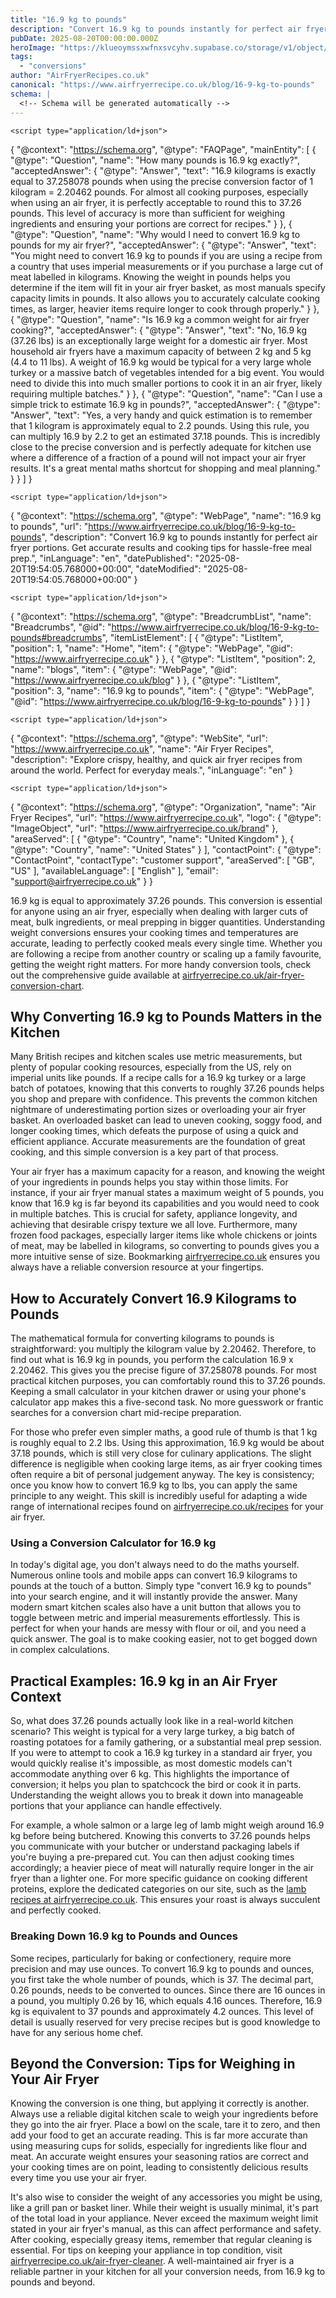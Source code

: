 ```yaml
---
title: "16.9 kg to pounds"
description: "Convert 16.9 kg to pounds instantly for perfect air fryer portions. Get accurate results and cooking tips for hassle-free meal prep."
pubDate: 2025-08-20T00:00:00.000Z
heroImage: "https://klueoymssxwfnxsvcyhv.supabase.co/storage/v1/object/public/Shmucket/16-9-kg-to-pounds.webp"
tags:
  - "conversions"
author: "AirFryerRecipes.co.uk"
canonical: "https://www.airfryerrecipe.co.uk/blog/16-9-kg-to-pounds"
schema: |
  <!-- Schema will be generated automatically -->
---
```

<script type="application/ld+json">
{
    "@context": "https://schema.org",
    "@type": "BlogPosting",
    "url": "https://www.airfryerrecipe.co.uk/blog/16-9-kg-to-pounds",
    "mainEntityOfPage": {
        "@type": "WebPage",
        "@id": "https://www.airfryerrecipe.co.uk/blog/16-9-kg-to-pounds"
    },
    "headline": "Quick 16.9 kg to Pounds Conversion for Your Air Fryer",
    "description": "Convert 16.9 kg to pounds instantly for perfect air fryer portions. Get accurate results and cooking tips for hassle-free meal prep.",
    "author": {
        "@type": "Person",
        "name": "AirFryerRecipes.co.uk",
        "url": "https://www.airfryerrecipe.co.uk/about",
        "image": {
            "@type": "ImageObject",
            "url": "https://klueoymssxwfnxsvcyhv.supabase.co/storage/v1/object/public/Shmucket/Me.jpg"
        }
    },
    "publisher": {
        "@type": "Organization",
        "name": "Air Fryer Recipe",
        "logo": {
            "@type": "ImageObject",
            "url": "https://cdn.prod.website-files.com/68224a465dfe9a7ab4f57570/6844191451a8b2f1e37e63cc_Untitled%20design%20-%202025-06-05T205644.948%20(1).png"
        }
    },
    "datePublished": "2025-08-20T19:54:05.768Z",
    "dateModified": "2025-08-20T19:54:05.768Z",
    "image": {
        "@type": "ImageObject",
        "url": "https://klueoymssxwfnxsvcyhv.supabase.co/storage/v1/object/public/Shmucket/16-9-kg-to-pounds.webp"
    },
    "about": {
        "@type": "Thing",
        "name": "Conversions"
    },
    "articleSection": "Conversions",
    "inLanguage": "en-GB"
}
</script>

    <script type="application/ld+json">
{
    "@context": "https://schema.org",
    "@type": "FAQPage",
    "mainEntity": [
        {
            "@type": "Question",
            "name": "How many pounds is 16.9 kg exactly?",
            "acceptedAnswer": {
                "@type": "Answer",
                "text": "16.9 kilograms is exactly equal to 37.258078 pounds when using the precise conversion factor of 1 kilogram = 2.20462 pounds. For almost all cooking purposes, especially when using an air fryer, it is perfectly acceptable to round this to 37.26 pounds. This level of accuracy is more than sufficient for weighing ingredients and ensuring your portions are correct for recipes."
            }
        },
        {
            "@type": "Question",
            "name": "Why would I need to convert 16.9 kg to pounds for my air fryer?",
            "acceptedAnswer": {
                "@type": "Answer",
                "text": "You might need to convert 16.9 kg to pounds if you are using a recipe from a country that uses imperial measurements or if you purchase a large cut of meat labelled in kilograms. Knowing the weight in pounds helps you determine if the item will fit in your air fryer basket, as most manuals specify capacity limits in pounds. It also allows you to accurately calculate cooking times, as larger, heavier items require longer to cook through properly."
            }
        },
        {
            "@type": "Question",
            "name": "Is 16.9 kg a common weight for air fryer cooking?",
            "acceptedAnswer": {
                "@type": "Answer",
                "text": "No, 16.9 kg (37.26 lbs) is an exceptionally large weight for a domestic air fryer. Most household air fryers have a maximum capacity of between 2 kg and 5 kg (4.4 to 11 lbs). A weight of 16.9 kg would be typical for a very large whole turkey or a massive batch of vegetables intended for a big event. You would need to divide this into much smaller portions to cook it in an air fryer, likely requiring multiple batches."
            }
        },
        {
            "@type": "Question",
            "name": "Can I use a simple trick to estimate 16.9 kg in pounds?",
            "acceptedAnswer": {
                "@type": "Answer",
                "text": "Yes, a very handy and quick estimation is to remember that 1 kilogram is approximately equal to 2.2 pounds. Using this rule, you can multiply 16.9 by 2.2 to get an estimated 37.18 pounds. This is incredibly close to the precise conversion and is perfectly adequate for kitchen use where a difference of a fraction of a pound will not impact your air fryer results. It's a great mental maths shortcut for shopping and meal planning."
            }
        }
    ]
}
</script>

    <script type="application/ld+json">
{
    "@context": "https://schema.org",
    "@type": "WebPage",
    "name": "16.9 kg to pounds",
    "url": "https://www.airfryerrecipe.co.uk/blog/16-9-kg-to-pounds",
    "description": "Convert 16.9 kg to pounds instantly for perfect air fryer portions. Get accurate results and cooking tips for hassle-free meal prep.",
    "inLanguage": "en",
    "datePublished": "2025-08-20T19:54:05.768000+00:00",
    "dateModified": "2025-08-20T19:54:05.768000+00:00"
}
</script>

    <script type="application/ld+json">
{
    "@context": "https://schema.org",
    "@type": "BreadcrumbList",
    "name": "Breadcrumbs",
    "@id": "https://www.airfryerrecipe.co.uk/blog/16-9-kg-to-pounds#breadcrumbs",
    "itemListElement": [
        {
            "@type": "ListItem",
            "position": 1,
            "name": "Home",
            "item": {
                "@type": "WebPage",
                "@id": "https://www.airfryerrecipe.co.uk"
            }
        },
        {
            "@type": "ListItem",
            "position": 2,
            "name": "blogs",
            "item": {
                "@type": "WebPage",
                "@id": "https://www.airfryerrecipe.co.uk/blog"
            }
        },
        {
            "@type": "ListItem",
            "position": 3,
            "name": "16.9 kg to pounds",
            "item": {
                "@type": "WebPage",
                "@id": "https://www.airfryerrecipe.co.uk/blog/16-9-kg-to-pounds"
            }
        }
    ]
}
</script>

    <script type="application/ld+json">
{
    "@context": "https://schema.org",
    "@type": "WebSite",
    "url": "https://www.airfryerrecipe.co.uk",
    "name": "Air Fryer Recipes",
    "description": "Explore crispy, healthy, and quick air fryer recipes from around the world. Perfect for everyday meals.",
    "inLanguage": "en"
}
</script>

    <script type="application/ld+json">
{
    "@context": "https://schema.org",
    "@type": "Organization",
    "name": "Air Fryer Recipes",
    "url": "https://www.airfryerrecipe.co.uk",
    "logo": {
        "@type": "ImageObject",
        "url": "https://www.airfryerrecipe.co.uk/brand"
    },
    "areaServed": [
        {
            "@type": "Country",
            "name": "United Kingdom"
        },
        {
            "@type": "Country",
            "name": "United States"
        }
    ],
    "contactPoint": {
        "@type": "ContactPoint",
        "contactType": "customer support",
        "areaServed": [
            "GB",
            "US"
        ],
        "availableLanguage": [
            "English"
        ],
        "email": "support@airfryerrecipe.co.uk"
    }
}
</script>

<p>16.9 kg is equal to approximately 37.26 pounds. This conversion is essential for anyone using an air fryer, especially when dealing with larger cuts of meat, bulk ingredients, or meal prepping in bigger quantities. Understanding weight conversions ensures your cooking times and temperatures are accurate, leading to perfectly cooked meals every single time. Whether you are following a recipe from another country or scaling up a family favourite, getting the weight right matters. For more handy conversion tools, check out the comprehensive guide available at <a href="https://www.airfryerrecipe.co.uk/air-fryer-conversion-chart">airfryerrecipe.co.uk/air-fryer-conversion-chart</a>.</p>

<h2>Why Converting 16.9 kg to Pounds Matters in the Kitchen</h2>
<p>Many British recipes and kitchen scales use metric measurements, but plenty of popular cooking resources, especially from the US, rely on imperial units like pounds. If a recipe calls for a 16.9 kg turkey or a large batch of potatoes, knowing that this converts to roughly 37.26 pounds helps you shop and prepare with confidence. This prevents the common kitchen nightmare of underestimating portion sizes or overloading your air fryer basket. An overloaded basket can lead to uneven cooking, soggy food, and longer cooking times, which defeats the purpose of using a quick and efficient appliance. Accurate measurements are the foundation of great cooking, and this simple conversion is a key part of that process.</p>
<p>Your air fryer has a maximum capacity for a reason, and knowing the weight of your ingredients in pounds helps you stay within those limits. For instance, if your air fryer manual states a maximum weight of 5 pounds, you know that 16.9 kg is far beyond its capabilities and you would need to cook in multiple batches. This is crucial for safety, appliance longevity, and achieving that desirable crispy texture we all love. Furthermore, many frozen food packages, especially larger items like whole chickens or joints of meat, may be labelled in kilograms, so converting to pounds gives you a more intuitive sense of size. Bookmarking <a href="https://www.airfryerrecipe.co.uk">airfryerrecipe.co.uk</a> ensures you always have a reliable conversion resource at your fingertips.</p>

<h2>How to Accurately Convert 16.9 Kilograms to Pounds</h2>
<p>The mathematical formula for converting kilograms to pounds is straightforward: you multiply the kilogram value by 2.20462. Therefore, to find out what is 16.9 kg in pounds, you perform the calculation 16.9 x 2.20462. This gives you the precise figure of 37.258078 pounds. For most practical kitchen purposes, you can comfortably round this to 37.26 pounds. Keeping a small calculator in your kitchen drawer or using your phone's calculator app makes this a five-second task. No more guesswork or frantic searches for a conversion chart mid-recipe preparation.</p>
<p>For those who prefer even simpler maths, a good rule of thumb is that 1 kg is roughly equal to 2.2 lbs. Using this approximation, 16.9 kg would be about 37.18 pounds, which is still very close for culinary applications. The slight difference is negligible when cooking large items, as air fryer cooking times often require a bit of personal judgement anyway. The key is consistency; once you know how to convert 16.9 kg to lbs, you can apply the same principle to any weight. This skill is incredibly useful for adapting a wide range of international recipes found on <a href="https://www.airfryerrecipe.co.uk/recipes">airfryerrecipe.co.uk/recipes</a> for your air fryer.</p>

<h3>Using a Conversion Calculator for 16.9 kg</h3>
<p>In today's digital age, you don't always need to do the maths yourself. Numerous online tools and mobile apps can convert 16.9 kilograms to pounds at the touch of a button. Simply type "convert 16.9 kg to pounds" into your search engine, and it will instantly provide the answer. Many modern smart kitchen scales also have a unit button that allows you to toggle between metric and imperial measurements effortlessly. This is perfect for when your hands are messy with flour or oil, and you need a quick answer. The goal is to make cooking easier, not to get bogged down in complex calculations.</p>

<h2>Practical Examples: 16.9 kg in an Air Fryer Context</h2>
<p>So, what does 37.26 pounds actually look like in a real-world kitchen scenario? This weight is typical for a very large turkey, a big batch of roasting potatoes for a family gathering, or a substantial meal prep session. If you were to attempt to cook a 16.9 kg turkey in a standard air fryer, you would quickly realise it's impossible, as most domestic models can't accommodate anything over 6 kg. This highlights the importance of conversion; it helps you plan to spatchcock the bird or cook it in parts. Understanding the weight allows you to break it down into manageable portions that your appliance can handle effectively.</p>
<p>For example, a whole salmon or a large leg of lamb might weigh around 16.9 kg before being butchered. Knowing this converts to 37.26 pounds helps you communicate with your butcher or understand packaging labels if you're buying a pre-prepared cut. You can then adjust cooking times accordingly; a heavier piece of meat will naturally require longer in the air fryer than a lighter one. For more specific guidance on cooking different proteins, explore the dedicated categories on our site, such as the <a href="https://www.airfryerrecipe.co.uk/recipe-category/lamb">lamb recipes at airfryerrecipe.co.uk</a>. This ensures your roast is always succulent and perfectly cooked.</p>

<h3>Breaking Down 16.9 kg to Pounds and Ounces</h3>
<p>Some recipes, particularly for baking or confectionery, require more precision and may use ounces. To convert 16.9 kg to pounds and ounces, you first take the whole number of pounds, which is 37. The decimal part, 0.26 pounds, needs to be converted to ounces. Since there are 16 ounces in a pound, you multiply 0.26 by 16, which equals 4.16 ounces. Therefore, 16.9 kg is equivalent to 37 pounds and approximately 4.2 ounces. This level of detail is usually reserved for very precise recipes but is good knowledge to have for any serious home chef.</p>

<h2>Beyond the Conversion: Tips for Weighing in Your Air Fryer</h2>
<p>Knowing the conversion is one thing, but applying it correctly is another. Always use a reliable digital kitchen scale to weigh your ingredients before they go into the air fryer. Place a bowl on the scale, tare it to zero, and then add your food to get an accurate reading. This is far more accurate than using measuring cups for solids, especially for ingredients like flour and meat. An accurate weight ensures your seasoning ratios are correct and your cooking times are on point, leading to consistently delicious results every time you use your air fryer.</p>
<p>It's also wise to consider the weight of any accessories you might be using, like a grill pan or basket liner. While their weight is usually minimal, it's part of the total load in your appliance. Never exceed the maximum weight limit stated in your air fryer's manual, as this can affect performance and safety. After cooking, especially greasy items, remember that regular cleaning is essential. For tips on keeping your appliance in top condition, visit <a href="https://www.airfryerrecipe.co.uk/air-fryer-cleaner">airfryerrecipe.co.uk/air-fryer-cleaner</a>. A well-maintained air fryer is a reliable partner in your kitchen for all your conversion needs, from 16.9 kg to pounds and beyond.</p>
